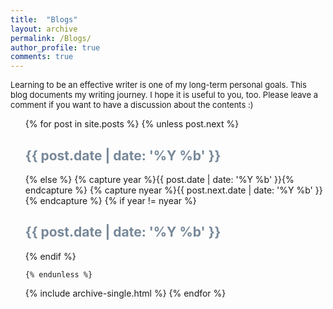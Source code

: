 ```yaml
---
title:  "Blogs"
layout: archive
permalink: /Blogs/
author_profile: true
comments: true
---
```


<font size="2" font-style="italic">Learning to be an effective writer is one of my long-term personal goals. This blog documents my writing journey. I hope it is useful to you, too. Please leave a comment if you want to have a discussion about the contents :) </font>

<ul>
  {% for post in site.posts %}
    {% unless post.next %}
      <font color="#778899"><h2>{{ post.date | date: '%Y %b' }}</h2></font>
    {% else %}
      {% capture year %}{{ post.date | date: '%Y %b' }}{% endcapture %}
      {% capture nyear %}{{ post.next.date | date: '%Y %b' }}{% endcapture %}
      {% if year != nyear %}
        <font color="#778899"><h2>{{ post.date | date: '%Y %b' }}</h2></font>
      {% endif %}

    {% endunless %}
   {% include archive-single.html %}
  {% endfor %}
</ul>

